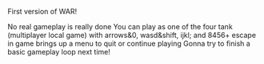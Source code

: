 First version of WAR!

No real gameplay is really done
You can play as one of the four tank (multiplayer local game) with arrows&0, wasd&shift, ijkl; and 8456+
escape in game brings up a menu to quit or continue playing
Gonna try to finish a basic gameplay loop next time!
